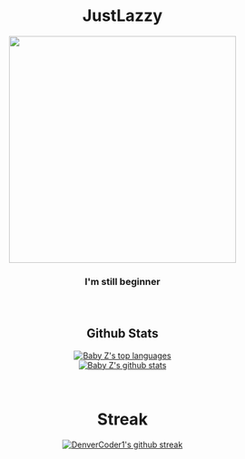 <div align="center">
  <h1>JustLazzy</h1>
  <img src="https://media.discordapp.net/attachments/943001162196611103/943334641283235890/Comission_Alit_20220204211849.png" width="400" border-radius="50%" />
  <h3 align="center">I'm still beginner<h3>
</div>

</BR>

</tr>

<h2 align="center">Github Stats</h2>
<div align="center">
  
[![Baby Z's top languages](https://github-readme-stats.vercel.app/api/top-langs/?username=JustLazzy&theme=blue-green)](https://github.com/JustLazzy)
  </BR>
[![Baby Z's github stats](https://github-readme-stats.vercel.app/api?username=JustLazzy&theme=blue-green)](https://github.com/JustLazzy)

</div>
</BR>


<div align="center">
  <h1>Streak</h1>

  [![DenverCoder1's github streak](https://github-readme-streak-stats.herokuapp.com/?user=JustLazzy&theme=blue-green)](https://github.com/JustLazzy)
</div>
